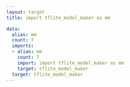 ```yaml
---
layout: target
title: import tflite_model_maker as mm

data:
  alias: mm
  count: 7
  imports:
  - alias: mm
    count: 7
    import: import tflite_model_maker as mm
    target: tflite_model_maker
  target: tflite_model_maker
---
```

